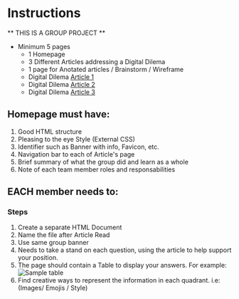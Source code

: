 # Instructions  

  ** THIS IS A GROUP PROJECT **
  - Minimum 5 pages
    - 1 Homepage
    - 3 Different Articles addressing a Digital Dilema
    - 1 page for Anotated articles / Brainstorm / Wireframe
    -  Digital Dilema [ Article 1](https://www.todayonline.com/world/athletes-dont-own-their-tattoos-thats-problem-video-game-developers)
    -  Digital Dilema [ Article 2](https://www.bleepingcomputer.com/news/security/dna-testing-kits-and-the-security-risks-in-digitized-dna/)
    -  Digital Dilema [ Article 3](https://mediaengagement.org/research/the-ethics-of-computer-generated-actors/) 

  
  ## Homepage must have:
  1. Good HTML structure
  2. Pleasing to the eye Style (External CSS)
  3. Identifier such as Banner with info, Favicon, etc.
  4. Navigation bar to each of Article's page
  5. Brief summary of what the group did and learn as a whole
  6. Note of each team member roles and responsabilities


  ## EACH member needs to: 

  ### Steps
  1. Create a separate HTML Document
  2. Name the file after Article Read
  3. Use same group banner
  4. Needs to take a stand on each question, using the article to help support your position.
  5. The page should contain a Table to display  your answers. For example: ![Sample table](assets/sample.png)
  6. Find creative ways to represent the information in each quadrant. i.e: (Images/ Emojis / Style)

  

 

  